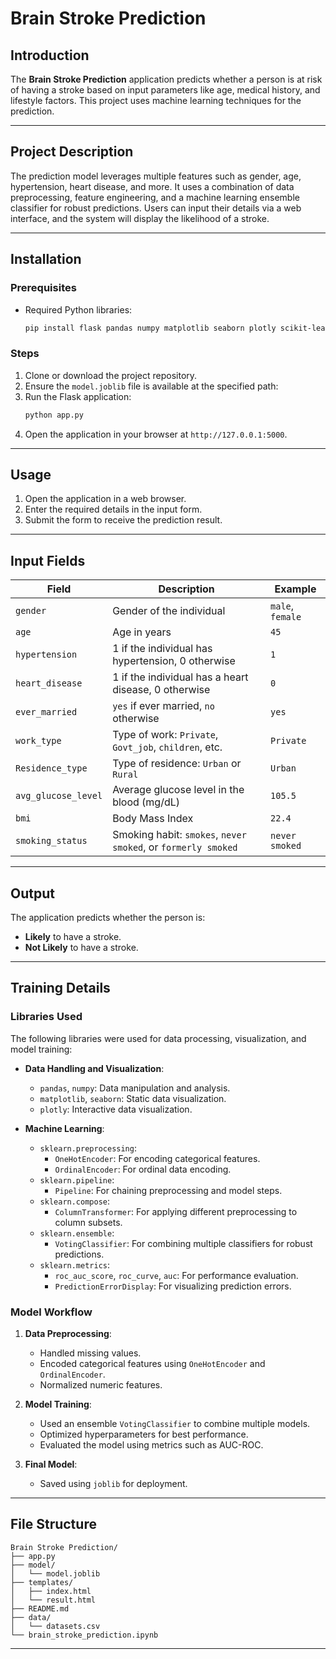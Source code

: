 
# Brain Stroke Prediction

## Introduction
The **Brain Stroke Prediction** application predicts whether a person is at risk of having a stroke based on input parameters like age, medical history, and lifestyle factors. This project uses machine learning techniques for the prediction.

---

## Project Description
The prediction model leverages multiple features such as gender, age, hypertension, heart disease, and more. It uses a combination of data preprocessing, feature engineering, and a machine learning ensemble classifier for robust predictions. Users can input their details via a web interface, and the system will display the likelihood of a stroke.

---

## Installation

### Prerequisites
- Required Python libraries:
  ```bash
  pip install flask pandas numpy matplotlib seaborn plotly scikit-learn joblib
  ```

### Steps
1. Clone or download the project repository.
2. Ensure the `model.joblib` file is available at the specified path:
3. Run the Flask application:
   ```bash
   python app.py
   ```
4. Open the application in your browser at `http://127.0.0.1:5000`.

---

## Usage
1. Open the application in a web browser.
2. Enter the required details in the input form.
3. Submit the form to receive the prediction result.

---

## Input Fields
| **Field**              | **Description**                                            | **Example**            |
|-------------------------|------------------------------------------------------------|------------------------|
| `gender`               | Gender of the individual                                   | `male`, `female`       |
| `age`                  | Age in years                                              | `45`                  |
| `hypertension`         | 1 if the individual has hypertension, 0 otherwise         | `1`                   |
| `heart_disease`        | 1 if the individual has a heart disease, 0 otherwise      | `0`                   |
| `ever_married`         | `yes` if ever married, `no` otherwise                     | `yes`                 |
| `work_type`            | Type of work: `Private`, `Govt_job`, `children`, etc.     | `Private`             |
| `Residence_type`       | Type of residence: `Urban` or `Rural`                     | `Urban`               |
| `avg_glucose_level`    | Average glucose level in the blood (mg/dL)                | `105.5`               |
| `bmi`                  | Body Mass Index                                           | `22.4`                |
| `smoking_status`       | Smoking habit: `smokes`, `never smoked`, or `formerly smoked` | `never smoked`      |

---

## Output
The application predicts whether the person is:
- **Likely** to have a stroke.
- **Not Likely** to have a stroke.

---

## Training Details

### Libraries Used
The following libraries were used for data processing, visualization, and model training:
- **Data Handling and Visualization**:
  - `pandas`, `numpy`: Data manipulation and analysis.
  - `matplotlib`, `seaborn`: Static data visualization.
  - `plotly`: Interactive data visualization.

- **Machine Learning**:
  - `sklearn.preprocessing`:
    - `OneHotEncoder`: For encoding categorical features.
    - `OrdinalEncoder`: For ordinal data encoding.
  - `sklearn.pipeline`:
    - `Pipeline`: For chaining preprocessing and model steps.
  - `sklearn.compose`:
    - `ColumnTransformer`: For applying different preprocessing to column subsets.
  - `sklearn.ensemble`:
    - `VotingClassifier`: For combining multiple classifiers for robust predictions.
  - `sklearn.metrics`:
    - `roc_auc_score`, `roc_curve`, `auc`: For performance evaluation.
    - `PredictionErrorDisplay`: For visualizing prediction errors.

### Model Workflow
1. **Data Preprocessing**:
   - Handled missing values.
   - Encoded categorical features using `OneHotEncoder` and `OrdinalEncoder`.
   - Normalized numeric features.

2. **Model Training**:
   - Used an ensemble `VotingClassifier` to combine multiple models.
   - Optimized hyperparameters for best performance.
   - Evaluated the model using metrics such as AUC-ROC.

3. **Final Model**:
   - Saved using `joblib` for deployment.

---

## File Structure
```
Brain Stroke Prediction/
├── app.py                
├── model/
│   └── model.joblib      
├── templates/
│   ├── index.html        
│   └── result.html       
├── README.md             
├── data/
│   └── datasets.csv      
└── brain_stroke_prediction.ipynb  
```

---

